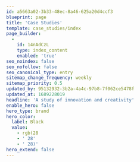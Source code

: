 ```yaml
---
id: a5663a02-3b33-48ec-8a46-625a20d4ccf3
blueprint: page
title: 'Case Studies'
template: case_studies/index
page_builder:
  -
    id: 14nAdCzL
    type: index_content
    enabled: 'true'
seo_noindex: false
seo_nofollow: false
seo_canonical_type: entry
sitemap_change_frequency: weekly
sitemap_priority: 0.5
updated_by: 95132932-3b2a-4a4c-97b8-7f062ce5478f
updated_at: 1689228019
headline: 'A study of innovation and creativity'
enable_hero: false
hero_type: brand
hero_color:
  label: Black
  value:
    - rgb(28
    - ' 28'
    - ' 28)'
hero_extend: false
---
```

